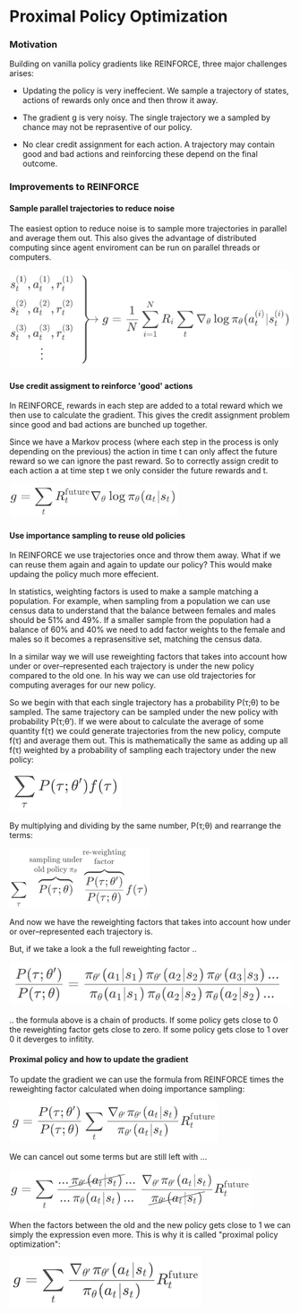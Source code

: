 # Proximal Policy Optimization

### Motivation

Building on vanilla policy gradients like REINFORCE, three major challenges arises:

- Updating the policy is very ineffecient. We sample a trajectory of states, actions of rewards only once and then throw it away.

- The gradient g is very noisy. The single trajectory we a sampled by chance may not be reprasentive of our policy.

- No clear credit assignment for each action. A trajectory may contain good and bad actions and reinforcing these depend on the final outcome.

### Improvements to REINFORCE

#### Sample parallel trajectories to reduce noise

The easiest option to reduce noise is to sample more trajectories in parallel and average them out. This also gives the advantage of distributed computing since agent enviroment can be run on parallel threads or computers.

![Parallel trajectories](/Documentation/PPOParallelTrajectories.png)

#### Use credit assigment to reinforce 'good' actions

In REINFORCE, rewards in each step are added to a total reward which we then use to calculate the gradient. This gives the credit assignment problem since good and bad actions are bunched up together.

Since we have a Markov process (where each step in the process is only depending on the previous) the action in time t can only affect the future reward so we can ignore the past reward. So to correctly assign credit to each action a at time step t we only consider the future rewards and t.

![RFuture](/Documentation/RFuture.png)

#### Use importance sampling to reuse old policies

In REINFORCE we use trajectories once and throw them away. What if we can reuse them again and again to update our policy? This would make updaing the policy much more effecient.

In statistics, weighting factors is used to make a sample matching a population. For example, when sampling from a population we can use census data to understand that the balance between females and males should be 51% and 49%. If a smaller sample from the population had a balance of 60% and 40% we need to add factor weights to the female and males so it becomes a reprasensitive set, matching the census data. 

In a similar way we will use reweighting factors that takes into account how under or over–represented each trajectory is under the new policy compared to the old one. In his way we can use old trajectories for computing averages for our new policy. 

So we begin with that each single trajectory has a probability P(τ;θ) to be sampled. The same trajectory can be sampled under the new policy with probability P(τ;θ′). If we were about to calculate the average of some quantity f(τ) we could generate trajectories from the new policy, compute f(τ) and average them out. This is mathematically the same as adding up all f(τ) weighted by a probability of sampling each trajectory under the new policy:

![ReweightingFactor](/Documentation/PPOFactor.png)

By multiplying and dividing by the same number, P(τ;θ) and rearrange the terms:

![ReweightingFactor](/Documentation/PPOReweightingFactor.png)

And now we have the reweighting factors that takes into account how under or over–represented each trajectory is.

But, if we take a look a the full reweighting factor ..

![ReweightingFactor](/Documentation/PPOReweightingFull.png)

.. the formula above is a chain of products. If some policy gets close to 0 the reweighting factor gets close to zero. If some policy gets close to 1 over 0 it deverges to infitity. 

#### Proximal policy and how to update the gradient

To update the gradient we can use the formula from REINFORCE times the reweighting factor calculated when doing importance sampling:

![ReweightingFactor](/Documentation/PPOReweightingPolicyGradient.png)

We can cancel out some terms but are still left with ...

![ReweightingFactor](/Documentation/PPOCancelTerms.png)

When the factors between the old and the new policy gets close to 1 we can simply the expression even more. This is why it is called "proximal policy optimization":

![ReweightingFactor](/Documentation/PPOGradient.png)
